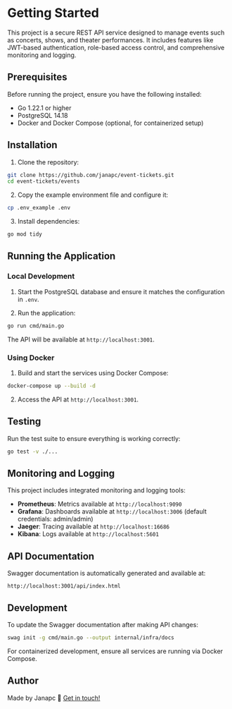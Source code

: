 # Getting Started

This project is a secure REST API service designed to manage events such as concerts, shows, and theater performances. It includes features like JWT-based authentication, role-based access control, and comprehensive monitoring and logging.

## Prerequisites

Before running the project, ensure you have the following installed:

- Go 1.22.1 or higher
- PostgreSQL 14.18
- Docker and Docker Compose (optional, for containerized setup)

## Installation

1. Clone the repository:
```sh
git clone https://github.com/janapc/event-tickets.git
cd event-tickets/events
```

2. Copy the example environment file and configure it:
```sh
cp .env_example .env
```

3. Install dependencies:
```sh
go mod tidy
```

## Running the Application

### Local Development

1. Start the PostgreSQL database and ensure it matches the configuration in `.env`.

2. Run the application:
```sh
go run cmd/main.go
```

The API will be available at `http://localhost:3001`.

### Using Docker

1. Build and start the services using Docker Compose:
```sh
docker-compose up --build -d
```

2. Access the API at `http://localhost:3001`.

## Testing

Run the test suite to ensure everything is working correctly:
```sh
go test -v ./...
```

## Monitoring and Logging

This project includes integrated monitoring and logging tools:

- **Prometheus**: Metrics available at `http://localhost:9090`
- **Grafana**: Dashboards available at `http://localhost:3006` (default credentials: admin/admin)
- **Jaeger**: Tracing available at `http://localhost:16686`
- **Kibana**: Logs available at `http://localhost:5601`

## API Documentation

Swagger documentation is automatically generated and available at:
```
http://localhost:3001/api/index.html
```

## Development

To update the Swagger documentation after making API changes:
```sh
swag init -g cmd/main.go --output internal/infra/docs
```

For containerized development, ensure all services are running via Docker Compose.

## Author

Made by Janapc 🤘 [Get in touch!](https://www.linkedin.com/in/janaina-pedrina/)
